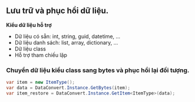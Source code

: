 ﻿## Lưu trữ và phục hồi dữ liệu.

**Kiểu dữ liệu hỗ trợ**
- Dữ liệu có sẵn: int, string, guid, datetime, ...
- Dữ liệu danh sách: list, array, dictionary, ...
- Dữ liệu class
- Hỗ trợ tham chiếu lặp

### Chuyển dữ liệu kiểu class sang bytes và phục hồi lại đối tượng.
```csharp
var item = new ItemType();
var data = DataConvert.Instance.GetBytes(item);
var item_restore = DataConvert.Instance.GetItem<ItemType>(data);
```
